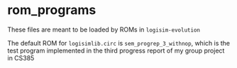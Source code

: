 # rom_programs
These files are meant to be loaded by ROMs in `logisim-evolution`

The default ROM for `logisimlib.circ` is `sem_progrep_3_withnop`, which is the test program implemented
in the third progress report of my group project in CS385
